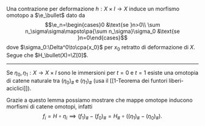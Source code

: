 Una contrazione per deformazione $h:X\times I\to X$ induce un morfismo omotopo a $\e_\bullet$ dato da $$\e_n=\begin{cases}0 &\text{se }n>0\\ \sum n_\sigma\sigma\mapsto\pa{\sum n_\sigma}\sigma_0 &\text{se }n=0\end{cases}$$dove $\sigma_0:\Delta^0\to\cpa{x_0}$ per $x_0$ retratto di deformazione di $X$. Segue che $H_\bullet(X)=\Z[0]$.

---
Se $\eta_0,\eta_1:X\to X\times I$ sono le immersioni per $t=0$ e $t=1$ esiste una omotopia di catene naturale tra $(\eta_0)_\#$ e $(\eta_1)_\#$ (usa il [[1-Teorema dei funtori liberi-aciclici]]).

Grazie a questo lemma possiamo mostrare che mappe omotope inducono morfismi di catene omotopi, infatti$$f_i=H\circ \eta_i\implies (f_1)_\#-(f_0)_\#=H_\#\circ ((\eta_1)_\#-(\eta_0)_\#).$$